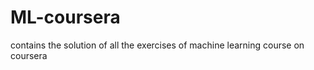 ML-coursera
===========

contains the solution of all the exercises of machine learning course on coursera
